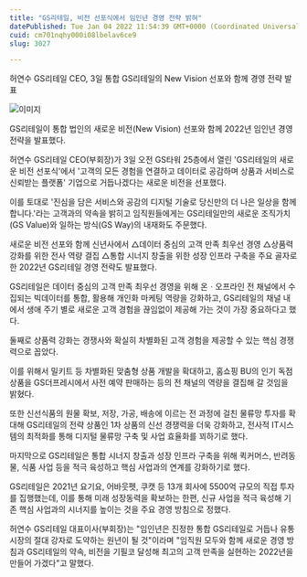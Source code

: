 ```yaml
---
title: "GS리테일, 비전 선포식에서 임인년 경영 전략 밝혀"
datePublished: Tue Jan 04 2022 11:54:39 GMT+0000 (Coordinated Universal Time)
cuid: cm701nqhy000i08lbelav6ce9
slug: 3027

---
```



허연수 GS리테일 CEO, 3일 통합 GS리테일의 New Vision 선포와 함께 경영 전략 발표

![이미지](https://cdn.hashnode.com/res/hashnode/image/upload/v1739251871533/785178f6-48f6-4c0f-89ea-cd4b0c249f6d.jpeg)

GS리테일이 통합 법인의 새로운 비전(New Vision) 선포와 함께 2022년 임인년 경영 전략을 발표했다.

허연수 GS리테일 CEO(부회장)가 3일 오전 GS타워 25층에서 열린 'GS리테일의 새로운 비전 선포식'에서 '고객의 모든 경험을 연결하고 데이터로 공감하며 상품과 서비스로 신뢰받는 플랫폼' 기업으로 거듭나겠다는 새로운 비전을 선포했다.

이를 토대로 '진심을 담은 서비스와 공감의 디지털 기술로 당신만의 더 나은 일상을 함께 합니다.'라는 고객과의 약속을 밝히고 임직원들에게는 GS리테일만의 새로운 조직가치(GS Value)와 일하는 방식(GS Way)의 내재화도 주문했다.

새로운 비전 선포와 함께 신년사에서 △데이터 중심의 고객 만족 최우선 경영 △상품력 강화를 위한 전사 역량 결집 △통합 시너지 창출을 위한 성장 인프라 구축을 주요 골자로 한 2022년 GS리테일 경영 전략도 발표했다.

GS리테일은 데이터 중심의 고객 만족 최우선 경영을 위해 온ㆍ오프라인 전 채널에서 수집되는 빅데이터를 통합, 활용해 개인화 마케팅 역량을 강화하고, GS리테일의 채널 내에서 생애 주기 별로 새로운 고객 경험을 끊임없이 제공해 가는 것이 가장 중요하다고 했다.

둘째로 상품력 강화는 경쟁사와 확실히 차별화된 고객 경험을 제공할 수 있는 핵심 경쟁력으로 꼽았다.

이를 위해서 밀키트 등 차별화된 맞춤형 상품 개발을 확대하고, 홈쇼핑 BU의 인기 독점 상품을 GS더프레시에서 사전 예약 판매하는 등의 전 채널의 역량을 결집해 갈 것임을 밝혔다.

또한 신선식품의 원물 확보, 저장, 가공, 배송에 이르는 전 과정에 걸친 물류망 투자를 확대해 GS리테일의 전략 상품인 1차 상품의 신선 경쟁력을 더욱 강화하고, 전사적 IT시스템의 최적화를 통해 디지털 물류망 구축 및 사업 효율화를 꾀하기로 했다.

마지막으로 GS리테일은 통합 시너지 창출과 성장 인프라 구축을 위해 퀵커머스, 반려동물, 식품 사업 등을 적극 육성하고 핵심 사업과의 연계를 강화하기로 했다.

GS리테일은 2021년 요기요, 어바웃펫, 쿠캣 등 13개 회사에 5500억 규모의 직접 투자를 집행했는데, 이를 통해 미래 성장동력을 확보하는 한편, 신규 사업을 적극 육성해 기존 핵심 사업과의 시너지를 높이는 것을 주요 경영 방침으로 정했다.

허연수 GS리테일 대표이사(부회장)는 "임인년은 진정한 통합 GS리테일로 거듭나 유통시장의 절대 강자로 도약하는 원년이 될 것"이라며 "임직원 모두와 함께 새로운 경영 방침과 GS리테일의 약속, 비전을 기필코 달성해 최고의 고객 만족을 실현하는 2022년을 만들어 가겠다"고 말했다.